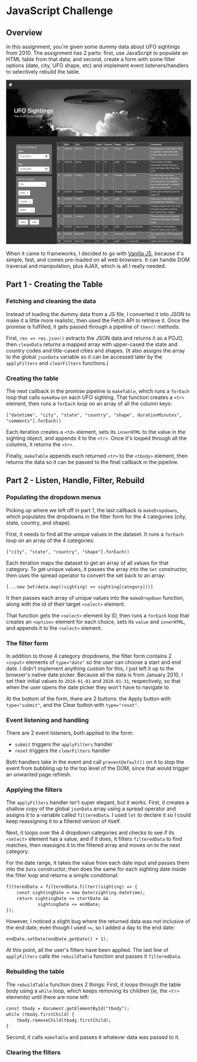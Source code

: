 # JavaScript Challenge

## Overview

In this assignment, you're given some dummy data about UFO sightings from 2010. The assignment has 2 parts: first, use JavaScript to populate an HTML table from that data; and second, create a form with some filter options (date, city, UFO shape, etc) and implement event listeners/handlers to selectively rebuild the table.

![ufo page screenshot](images/ufo-home.png)

When it came to frameworks, I decided to go with [Vanilla JS](http://vanilla-js.com/), because it's simple, fast, and comes pre-loaded on all web browsers. It can handle DOM traversal and manipulation, plus AJAX, which is all I really needed.

## Part 1 - Creating the Table

### Fetching and cleaning the data

Instead of loading the dummy data from a JS file, I converted it into JSON to make it a little more realistic, then used the Fetch API to retrieve it. Once the promise is fulfilled, it gets passed through a pipeline of `then()` methods.

First, `res => res.json()` extracts the JSON data and returns it as a POJO, then `cleanData` returns a mapped array with upper-cased the state and country codes and title-cased cities and shapes. (It also assigns the array to the global `jsonData` variable so it can be accessed later by the `applyFilters` and `clearFilters` functions.)

### Creating the table

The next callback in the promise pipeline is `makeTable`, which runs a `forEach` loop that calls `makeRow` on each UFO sighting. That function creates a `<tr>` element, then runs a `forEach` loop on an array of all the column keys:

```
["datetime", "city", "state", "country", "shape", durationMinutes", "comments"].forEach()
```

Each iteration creates a `<td>` element, sets its `innerHTML` to the value in the sighting object, and appends it to the `<tr>`. Once it's looped through all the columns, it returns the `<tr>`.

Finally, `makeTable` appends each returned `<tr>` to the `<tbody>` element, then returns the data so it can be passed to the final callback in the pipeline.

## Part 2 - Listen, Handle, Filter, Rebuild

### Populating the dropdown menus

Picking up where we left off in part 1, the last callback is `makeDropdowns`, which populates the dropdowns in the filter form for the 4 categories (city, state, country, and shape).

First, it needs to find all the unique values in the dataset. It runs a `forEach` loop on an array of the 4 categories:

```
["city", "state", "country", "shape"].forEach()
```

Each iteration maps the dataset to get an array of all values for that category. To get unique values, it passes the array into the `Set` constructor, then uses the spread operator to convert the set back to an array:

```
[...new Set(data.map((sighting) => sighting[category]))]
```

It then passes each array of unique values into the `makeDropdown` function, along with the id of their target `<select>` element.

That function gets the `<select>` element by ID, then runs a `forEach` loop that creates an `<option>` element for each choice, sets its `value` and `innerHTML`, and appends it to the `<select>` element.

### The filter form

In addition to those 4 category dropdowns, the filter form contains 2 `<input>` elements of `type="date"` so the user can choose a start and end date. I didn't implement anything custom for this, I just left it up to the browser's native date picker. Because all the data is from January 2010, I set their initial values to `2010-01-01` and `2020-01-31`, respectively, so that when the user opens the date picker they won't have to navigate to

At the bottom of the form, there are 2 buttons: the Apply button with `type="submit"`, and the Clear button with `type="reset"`.

### Event listening and handling

There are 2 event listeners, both applied to the form:

- `submit` triggers the `applyFilters` handler
- `reset` triggers the `clearFilters` handler

Both handlers take in the event and call `preventDefault()` on it to stop the event from bubbling up to the top level of the DOM, since that would trigger an unwanted page refresh.

### Applying the filters

The `applyFilters` handler isn't super elegant, but it works. First, it creates a shallow copy of the global `jsonData` array using a spread operator and assigns it to a variable called `filteredData`. I used `let` to declare it so I could keep reassigning it to a filtered version of itself.

Next, it loops over the 4 dropdown categories and checks to see if its `<select>` element has a value, and if it does, it filters `filteredData` to find matches, then reassigns it to the filtered array and moves on to the next category.

For the date range, it takes the value from each date input and passes them into the `Date` constructor, then does the same for each sighting date inside the filter loop and returns a simple conditional:

```
filteredData = filteredData.filter((sighting) => {
    const sightingDate = new Date(sighting.datetime);
    return sightingDate >= startDate &&
            sightingDate <= endDate;
});
```

However, I noticed a slight bug where the returned data was not inclusive of the end date, even though I used `<=`, so I added a day to the end date:

```
endDate.setDate(endDate.getDate() + 1);
```

At this point, all the user's filters have been applied. The last line of `applyFilters` calls the `rebuildTable` function and passes it `filteredData`.

### Rebuilding the table

The `rebuildTable` function does 2 things: First, it loops through the table body using a `while` loop, which keeps removing its children (ie, the `<tr>` elements) until there are none left:

```
const tbody = document.getElementById("tbody");
while (tbody.firstChild) {
    tbody.removeChild(tbody.firstChild);
}
```

Second, it calls `makeTable` and passes it whatever data was passed to it.

### Clearing the filters
